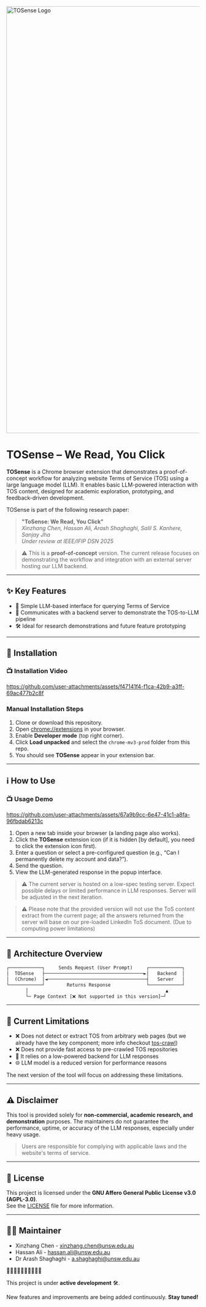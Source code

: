 <img width="1113" alt="TOSense Logo" src="https://github.com/user-attachments/assets/356a6ff6-9d96-4e1c-95da-ee0418ab2d6d" />

# TOSense – We Read, You Click


**TOSense** is a Chrome browser extension that demonstrates a proof-of-concept workflow for analyzing website Terms of Service (TOS) using a large language model (LLM). It enables basic LLM-powered interaction with TOS content, designed for academic exploration, prototyping, and feedback-driven development.

TOSense is part of the following research paper:

> **"ToSense: We Read, You Click"**\
> *Xinzhang Chen, Hassan Ali, Arash Shaghaghi, Salil S. Kanhere, Sanjay Jha*\
> *Under review at IEEE/IFIP DSN 2025*

> ⚠️ This is a **proof-of-concept** version. The current release focuses on demonstrating the workflow and integration with an external server hosting our LLM backend.

---

## ✨ Key Features

- 🧠 Simple LLM-based interface for querying Terms of Service
- 🔄 Communicates with a backend server to demonstrate the TOS-to-LLM pipeline
- 🛠️ Ideal for research demonstrations and future feature prototyping

---

## 🚀 Installation

### 📺 Installation Video  

https://github.com/user-attachments/assets/f47141f4-f1ca-42b9-a3ff-69ac477b2c8f





### Manual Installation Steps

1. Clone or download this repository.
2. Open [chrome://extensions](chrome://extensions) in your browser.
3. Enable **Developer mode** (top right corner).
4. Click **Load unpacked** and select the `chrome-mv3-prod` folder from this repo.
5. You should see **TOSense** appear in your extension bar.

---

## ℹ️ How to Use

### 📺 Usage Demo

https://github.com/user-attachments/assets/67a9b9cc-6e47-41c1-a8fa-96fbdab6213c



1. Open a new tab inside your browser (a landing page also works).
2. Click the **TOSense** extension icon (if it is hidden [by default], you need to click the extension icon first).
3. Enter a question or select a pre-configured question (e.g., “Can I permanently delete my account and data?”).
4. Send the question.
5. View the LLM-generated response in the popup interface.

> ⚠️ The current server is hosted on a low-spec testing server. Expect possible delays or limited performance in LLM responses. Server will be adjusted in the next iteration.

> ⚠️ Please note that the provided version will not use the ToS content extract from the current page; all the answers returned from the server will base on our pre-loaded
> LinkedIn ToS document. (Due to computing power limitations)

---

## 🧠 Architecture Overview

```txt
┌────────────┐     Sends Request (User Prompt)     ┌────────────┐
│  TOSense   ├────────────────────────────────────►│   Backend  │
│  (Chrome)  │◄────────────────────────────────────┤   Server   │
└────────────┘        Returns Response             └────────────┘
       │                                                  ▲
       └─ Page Context [❌ Not supported in this version]─┘

```

---

## 🛑 Current Limitations

- ❌ Does not detect or extract TOS from arbitrary web pages (but we already have the key component; more info checkout [tos-crawl](https://github.com/Xinzhang-Chen/tos-crawl))
- ❌ Does not provide fast access to pre-crawled TOS repositories
- 🐢 It relies on a low-powered backend for LLM responses
- 🌐 LLM model is a reduced version for performance reasons

The next version of the tool will focus on addressing these limitations.

---


## ⚠️ Disclaimer

This tool is provided solely for **non-commercial, academic research, and demonstration** purposes. The maintainers do not guarantee the performance, uptime, or accuracy of the LLM responses, especially under heavy usage.

> Users are responsible for complying with applicable laws and the website's terms of service.

---

## 📄 License

This project is licensed under the **GNU Affero General Public License v3.0 (AGPL-3.0)**.  
See the [LICENSE](./LICENSE) file for more information.

---

## 👩‍💻 Maintainer

- Xinzhang Chen - xinzhang.chen@unsw.edu.au
- Hassan Ali - hassan.ali@unsw.edu.au
- Dr Arash Shaghaghi - a.shaghaghi@unsw.edu.au

🚧🚧🚧🚧🚧🚧🚧🚧🚧🚧

This project is under **active development** 🛠️.

New features and improvements are being added continuously. **Stay tuned!**
